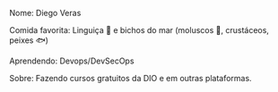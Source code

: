 Nome: Diego Veras

Comida favorita: Linguiça :pig: e bichos do mar (moluscos :octopus:, crustáceos, peixes :fish:)

Aprendendo: Devops/DevSecOps

Sobre: Fazendo cursos gratuitos da DIO e em outras plataformas.